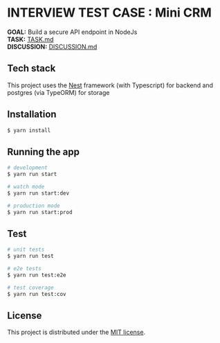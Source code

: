 # INTERVIEW TEST CASE : Mini CRM

**GOAL:** Build a secure API endpoint in NodeJs\
**TASK:** [TASK.md](TASK)\
**DISCUSSION:** [DISCUSSION.md](DISCUSSION)

## Tech stack

This project uses the [Nest](https://github.com/nestjs/nest) framework (with Typescript) for backend and
postgres (via TypeORM) for storage

## Installation

```bash
$ yarn install
```

## Running the app

```bash
# development
$ yarn run start

# watch mode
$ yarn run start:dev

# production mode
$ yarn run start:prod
```

## Test

```bash
# unit tests
$ yarn run test

# e2e tests
$ yarn run test:e2e

# test coverage
$ yarn run test:cov
```

## License

This project is distributed under the [MIT license](LICENSE).
